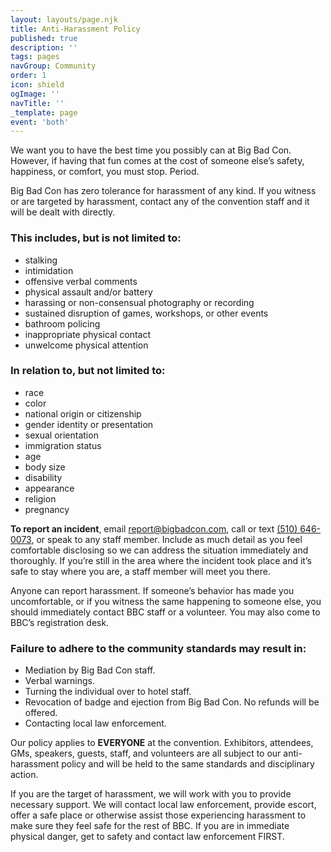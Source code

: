```yaml
---
layout: layouts/page.njk
title: Anti-Harassment Policy
published: true
description: ''
tags: pages
navGroup: Community
order: 1
icon: shield
ogImage: ''
navTitle: ''
_template: page
event: 'both'
---
```


We want you to have the best time you possibly can at Big Bad Con. However, if having that fun comes at the cost of someone else’s safety, happiness, or comfort, you must stop. Period.

Big Bad Con has zero tolerance for harassment of any kind. If you witness or are targeted by harassment, contact any of the convention staff and it will be dealt with directly.

### This includes, but is not limited to:

* stalking
* intimidation
* offensive verbal comments
* physical assault and/or battery
* harassing or non-consensual photography or recording
* sustained disruption of games, workshops, or other events
* bathroom policing
* inappropriate physical contact
* unwelcome physical attention

### In relation to, but not limited to:

* race
* color
* national origin or citizenship
* gender identity or presentation
* sexual orientation
* immigration status
* age
* body size
* disability
* appearance
* religion
* pregnancy

**To report an incident**, email [report@bigbadcon.com](mailto:report@bigbadcon.com), call or text [(510) 646-0073](tel:5106460073), or speak to any staff member. Include as much detail as you feel comfortable disclosing so we can address the situation immediately and thoroughly. If you’re still in the area where the incident took place and it’s safe to stay where you are, a staff member will meet you there.

Anyone can report harassment. If someone’s behavior has made you uncomfortable, or if you witness the same happening to someone else, you should immediately contact BBC staff or a volunteer. You may also come to BBC’s registration desk.

### Failure to adhere to the community standards may result in:

* Mediation by Big Bad Con staff.
* Verbal warnings.
* Turning the individual over to hotel staff.
* Revocation of badge and ejection from Big Bad Con. No refunds will be offered.
* Contacting local law enforcement.

Our policy applies to **EVERYONE** at the convention. Exhibitors, attendees, GMs, speakers, guests, staff, and volunteers are all subject to our anti-harassment policy and will be held to the same standards and disciplinary action.

If you are the target of harassment, we will work with you to provide necessary support. We will contact local law enforcement, provide escort, offer a safe place or otherwise assist those experiencing harassment to make sure they feel safe for the rest of BBC. If you are in immediate physical danger, get to safety and contact law enforcement FIRST.
